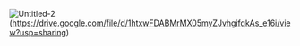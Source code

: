 ![Untitled-2](https://user-images.githubusercontent.com/78029145/135617866-370a516c-3e5f-4077-ae28-6dbbe5902832.jpg)
(https://drive.google.com/file/d/1htxwFDABMrMX05myZJvhgifqkAs_e16i/view?usp=sharing)
